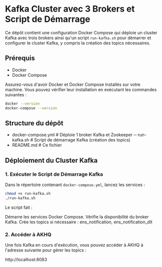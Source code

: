 # Kafka Cluster avec 3 Brokers et Script de Démarrage

Ce dépôt contient une configuration Docker Compose qui déploie un cluster Kafka avec trois brokers ainsi qu'un script `run-kafka.sh` pour démarrer et configurer le cluster Kafka, y compris la création des topics nécessaires.

## Prérequis

- Docker
- Docker Compose

Assurez-vous d'avoir Docker et Docker Compose installés sur votre machine. Vous pouvez vérifier leur installation en exécutant les commandes suivantes :

```bash
docker --version
docker-compose --version
```

## Structure du dépôt
- docker-compose.yml # Déploie 1 broker Kafka et Zookeeper
─ run-kafka.sh # Script de démarrage Kafka (création des topics)
- README.md # Ce fichier

## Déploiement du Cluster Kafka

### 1. Exécuter le Script de Démarrage Kafka

Dans le répertoire contenant `docker-compose.yml`, lancez les services :

```bash
chmod +x run-kafka.sh
./run-kafka.sh
```

Le script fait :

Démarre les services Docker Compose.
Vérifie la disponibilité du broker Kafka.
Crée les topics si nécessaire : ens_notification, ens_notification_dlt

### 2. Accéder à AKHQ

Une fois Kafka en cours d'exécution, vous pouvez accéder à AKHQ à l'adresse suivante pour gérer les topics :

http://localhost:8083